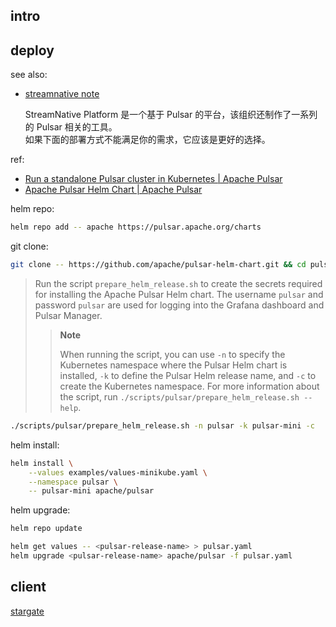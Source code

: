 
[streamnative-site]: https://streamnative.io

[repo]: https://github.com/apache/pulsar.git
[site]: https://pulsar.apache.org

[streamnative-client-rs-repo]: https://github.com/streamnative/pulsar-rs.git
[streamnative-client-spark-repo]: https://github.com/streamnative/pulsar-spark.git

## intro

## deploy

see also: 

- [streamnative note](../streamnative-note#deploy)
  
  StreamNative Platform 是一个基于 Pulsar 的平台，该组织还制作了一系列的 Pulsar 相关的工具。  
  如果下面的部署方式不能满足你的需求，它应该是更好的选择。  
  


[docs-helm-start-2.10]: https://pulsar.apache.org/docs/2.10.x/getting-started-helm
[docs-helm-start-next]: https://pulsar.apache.org/docs/next/getting-started-helm

[docs-helm-overview-2.10]: https://pulsar.apache.org/docs/2.10.x/helm-overview
[docs-helm-overview-next]: https://pulsar.apache.org/docs/next/helm-overview

[docs-kube-2.10]: https://pulsar.apache.org/docs/2.10.x/deploy-kubernetes
[docs-kube-next]: https://pulsar.apache.org/docs/next/deploy-kubernetes

[docs-dcos-next]: https://pulsar.apache.org/docs/next/deploy-dcos

ref:

- [Run a standalone Pulsar cluster in Kubernetes | Apache Pulsar][docs-helm-start-2.10]
- [Apache Pulsar Helm Chart | Apache Pulsar][docs-helm-overview-2.10]

helm repo: 

~~~ sh
helm repo add -- apache https://pulsar.apache.org/charts
~~~

git clone:

~~~ sh
git clone -- https://github.com/apache/pulsar-helm-chart.git && cd pulsar-helm-chart
~~~

> Run the script `prepare_helm_release.sh` to create the secrets required for installing the Apache Pulsar Helm chart. The username `pulsar` and password `pulsar` are used for logging into the Grafana dashboard and Pulsar Manager.
> 
> > 
> > **Note**
> > 
> > When running the script, you can use `-n` to specify the Kubernetes namespace where the Pulsar Helm chart is installed, `-k` to define the Pulsar Helm release name, and `-c` to create the Kubernetes namespace. For more information about the script, run `./scripts/pulsar/prepare_helm_release.sh --help`.
> > 
> 

~~~ sh
./scripts/pulsar/prepare_helm_release.sh -n pulsar -k pulsar-mini -c
~~~

helm install: 

~~~ sh
helm install \
    --values examples/values-minikube.yaml \
    --namespace pulsar \
    -- pulsar-mini apache/pulsar
~~~

helm upgrade: 

~~~ sh
helm repo update

helm get values -- <pulsar-release-name> > pulsar.yaml
helm upgrade <pulsar-release-name> apache/pulsar -f pulsar.yaml
~~~

## client

[client:stargate.src/gh]: https://github.com/jeffgrunewald/stargate.git "(Apache-2.0) An Apache Pulsar client written in Elixir"

[stargate][client:stargate.src/gh]
